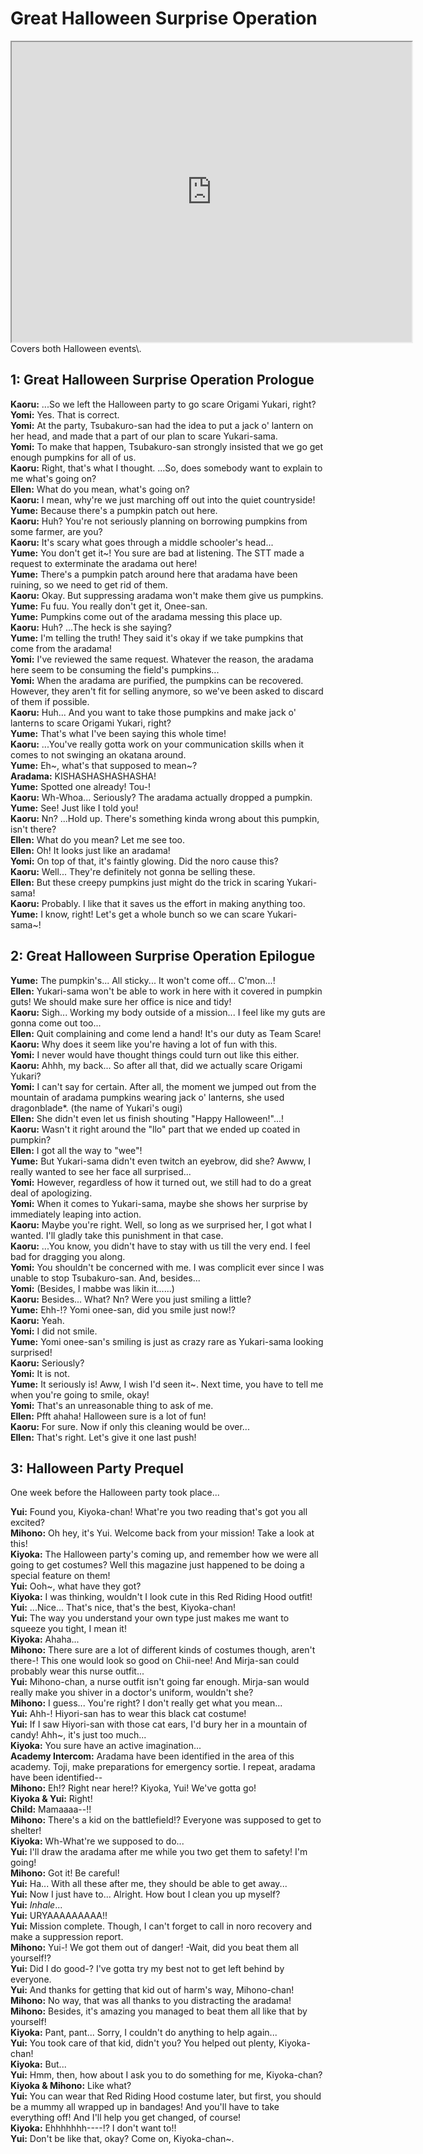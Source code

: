
Great Halloween Surprise Operation
==================================
<div class="videoWrapper"><iframe width="640" height="480" loading="lazy" src="https://www.youtube.com/embed/GUIkSASCHRk"></iframe></div>  
Covers both Halloween events\.

  

## 1: Great Halloween Surprise Operation Prologue
**Kaoru:** \.\.\.So we left the Halloween party to go scare Origami Yukari, right?  
**Yomi:** Yes\. That is correct\.  
**Yomi:** At the party, Tsubakuro-san had the idea to put a jack o' lantern on her head, and made that a part of our plan to scare Yukari-sama\.  
**Yomi:** To make that happen, Tsubakuro-san strongly insisted that we go get enough pumpkins for all of us\.  
**Kaoru:** Right, that's what I thought\. \.\.\.So, does somebody want to explain to me what's going on?  
**Ellen:** What do you mean, what's going on?  
**Kaoru:** I mean, why're we just marching off out into the quiet countryside\!  
**Yume:** Because there's a pumpkin patch out here\.  
**Kaoru:** Huh? You're not seriously planning on borrowing pumpkins from some farmer, are you?  
**Kaoru:** It's scary what goes through a middle schooler's head\.\.\.  
**Yume:** You don't get it\~\! You sure are bad at listening\. The STT made a request to exterminate the aradama out here\!  
**Yume:** There's a pumpkin patch around here that aradama have been ruining, so we need to get rid of them\.  
**Kaoru:** Okay\. But suppressing aradama won't make them give us pumpkins\.  
**Yume:** Fu fuu\. You really don't get it, Onee-san\.  
**Yume:** Pumpkins come out of the aradama messing this place up\.  
**Kaoru:** Huh? \.\.\.The heck is she saying?  
**Yume:** I'm telling the truth\! They said it's okay if we take pumpkins that come from the aradama\!  
**Yomi:** I've reviewed the same request\. Whatever the reason, the aradama here seem to be consuming the field's pumpkins\.\.\.  
**Yomi:** When the aradama are purified, the pumpkins can be recovered\. However, they aren't fit for selling anymore, so we've been asked to discard of them if possible\.  
**Kaoru:** Huh\.\.\. And you want to take those pumpkins and make jack o' lanterns to scare Origami Yukari, right?  
**Yume:** That's what I've been saying this whole time\!  
**Kaoru:** \.\.\.You've really gotta work on your communication skills when it comes to not swinging an okatana around\.  
**Yume:** Eh\~, what's that supposed to mean\~?  
**Aradama:** KISHASHASHASHASHA\!  
**Yume:** Spotted one already\! Tou-\!  
**Kaoru:** Wh-Whoa\.\.\. Seriously? The aradama actually dropped a pumpkin\.  
**Yume:** See\! Just like I told you\!  
**Kaoru:** Nn? \.\.\.Hold up\. There's something kinda wrong about this pumpkin, isn't there?  
**Ellen:** What do you mean? Let me see too\.  
**Ellen:** Oh\! It looks just like an aradama\!  
**Yomi:** On top of that, it's faintly glowing\. Did the noro cause this?  
**Kaoru:** Well\.\.\. They're definitely not gonna be selling these\.  
**Ellen:** But these creepy pumpkins just might do the trick in scaring Yukari-sama\!  
**Kaoru:** Probably\. I like that it saves us the effort in making anything too\.  
**Yume:** I know, right\! Let's get a whole bunch so we can scare Yukari-sama\~\!  

## 2: Great Halloween Surprise Operation Epilogue
**Yume:** The pumpkin's\.\.\. All sticky\.\.\. It won't come off\.\.\. C'mon\.\.\.\!  
**Ellen:** Yukari-sama won't be able to work in here with it covered in pumpkin guts\! We should make sure her office is nice and tidy\!  
**Kaoru:** Sigh\.\.\. Working my body outside of a mission\.\.\. I feel like my guts are gonna come out too\.\.\.  
**Ellen:** Quit complaining and come lend a hand\! It's our duty as Team Scare\!  
**Kaoru:** Why does it seem like you're having a lot of fun with this\.  
**Yomi:** I never would have thought things could turn out like this either\.  
**Kaoru:** Ahhh, my back\.\.\. So after all that, did we actually scare Origami Yukari?  
**Yomi:** I can't say for certain\. After all, the moment we jumped out from the mountain of aradama pumpkins wearing jack o' lanterns, she used dragonblade*\. (the name of Yukari's ougi\)  
**Ellen:** She didn't even let us finish shouting "Happy Halloween\!"\.\.\.\!  
**Kaoru:** Wasn't it right around the "llo" part that we ended up coated in pumpkin?  
**Ellen:** I got all the way to "wee"\!  
**Yume:** But Yukari-sama didn't even twitch an eyebrow, did she? Awww, I really wanted to see her face all surprised\.\.\.  
**Yomi:** However, regardless of how it turned out, we still had to do a great deal of apologizing\.  
**Yomi:** When it comes to Yukari-sama, maybe she shows her surprise by immediately leaping into action\.  
**Kaoru:** Maybe you're right\. Well, so long as we surprised her, I got what I wanted\. I'll gladly take this punishment in that case\.  
**Kaoru:** \.\.\.You know, you didn't have to stay with us till the very end\. I feel bad for dragging you along\.  
**Yomi:** You shouldn't be concerned with me\. I was complicit ever since I was unable to stop Tsubakuro-san\. And, besides\.\.\.  
**Yomi:** (Besides, I mabbe was likin it\.\.\.\.\.\.\)  
**Kaoru:** Besides\.\.\. What? Nn? Were you just smiling a little?  
**Yume:** Ehh-\!? Yomi onee-san, did you smile just now\!?  
**Kaoru:** Yeah\.  
**Yomi:** I did not smile\.  
**Yume:** Yomi onee-san's smiling is just as crazy rare as Yukari-sama looking surprised\!  
**Kaoru:** Seriously?  
**Yomi:** It is not\.  
**Yume:** It seriously is\! Aww, I wish I'd seen it\~\. Next time, you have to tell me when you're going to smile, okay\!  
**Yomi:** That's an unreasonable thing to ask of me\.  
**Ellen:** Pfft ahaha\! Halloween sure is a lot of fun\!  
**Kaoru:** For sure\. Now if only this cleaning would be over\.\.\.  
**Ellen:** That's right\. Let's give it one last push\!  

## 3: Halloween Party Prequel
One week before the Halloween party took place\.\.\.

  
**Yui:** Found you, Kiyoka-chan\! What're you two reading that's got you all excited?  
**Mihono:** Oh hey, it's Yui\. Welcome back from your mission\! Take a look at this\!  
**Kiyoka:** The Halloween party's coming up, and remember how we were all going to get costumes? Well this magazine just happened to be doing a special feature on them\!  
**Yui:** Ooh\~, what have they got?  
**Kiyoka:** I was thinking, wouldn't I look cute in this Red Riding Hood outfit\!  
**Yui:** \.\.\.Nice\.\.\. That's nice, that's the best, Kiyoka-chan\!  
**Yui:** The way you understand your own type just makes me want to squeeze you tight, I mean it\!  
**Kiyoka:** Ahaha\.\.\.  
**Mihono:** There sure are a lot of different kinds of costumes though, aren't there-\! This one would look so good on Chii-nee\! And Mirja-san could probably wear this nurse outfit\.\.\.  
**Yui:** Mihono-chan, a nurse outfit isn't going far enough\. Mirja-san would really make you shiver in a doctor's uniform, wouldn't she?  
**Mihono:** I guess\.\.\. You're right? I don't really get what you mean\.\.\.  
**Yui:** Ahh-\! Hiyori-san has to wear this black cat costume\!  
**Yui:** If I saw Hiyori-san with those cat ears, I'd bury her in a mountain of candy\! Ahh\~, it's just too much\.\.\.  
**Kiyoka:** You sure have an active imagination\.\.\.  
**Academy Intercom:** Aradama have been identified in the area of this academy\. Toji, make preparations for emergency sortie\. I repeat, aradama have been identified--  
**Mihono:** Eh\!? Right near here\!? Kiyoka, Yui\! We've gotta go\!  
**Kiyoka & Yui:** Right\!  
**Child:** Mamaaaa--\!\!  
**Mihono:** There's a kid on the battlefield\!? Everyone was supposed to get to shelter\!  
**Kiyoka:** Wh-What're we supposed to do\.\.\.  
**Yui:** I'll draw the aradama after me while you two get them to safety\! I'm going\!  
**Mihono:** Got it\! Be careful\!  
**Yui:** Ha\.\.\. With all these after me, they should be able to get away\.\.\.  
**Yui:** Now I just have to\.\.\. Alright\. How bout I clean you up myself?  
**Yui:** *Inhale*\.\.\.  
**Yui:** URYAAAAAAAAA\!\!  
**Yui:** Mission complete\. Though, I can't forget to call in noro recovery and make a suppression report\.  
**Mihono:** Yui-\! We got them out of danger\! -Wait, did you beat them all yourself\!?  
**Yui:** Did I do good-? I've gotta try my best not to get left behind by everyone\.  
**Yui:** And thanks for getting that kid out of harm's way, Mihono-chan\!  
**Mihono:** No way, that was all thanks to you distracting the aradama\!  
**Mihono:** Besides, it's amazing you managed to beat them all like that by yourself\!  
**Kiyoka:** Pant, pant\.\.\. Sorry, I couldn't do anything to help again\.\.\.  
**Yui:** You took care of that kid, didn't you? You helped out plenty, Kiyoka-chan\!  
**Kiyoka:** But\.\.\.  
**Yui:** Hmm, then, how about I ask you to do something for me, Kiyoka-chan?  
**Kiyoka & Mihono:** Like what?  
**Yui:** You can wear that Red Riding Hood costume later, but first, you should be a mummy all wrapped up in bandages\! And you'll have to take everything off\! And I'll help you get changed, of course\!  
**Kiyoka:** Ehhhhhhh----\!? I don't want to\!\!  
**Yui:** Don't be like that, okay? Come on, Kiyoka-chan\~\.  
